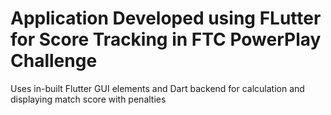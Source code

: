 # Application Developed using FLutter for Score Tracking in FTC PowerPlay Challenge

Uses in-built Flutter GUI elements and Dart backend for calculation and displaying match score with penalties
